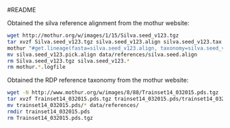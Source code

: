 #README

Obtained the silva reference alignment from the mothur website:
```bash
wget http://mothur.org/w/images/1/15/Silva.seed_v123.tgz
tar xvzf Silva.seed_v123.tgz silva.seed_v123.align silva.seed_v123.tax
mothur "#get.lineage(fasta=silva.seed_v123.align, taxonomy=silva.seed_v123.tax, taxon=Bacteria);degap.seqs(fasta=silva.seed_v123.pick.align, processors=8)"
mv silva.seed_v123.pick.align data/references/silva.seed.align
rm Silva.seed_v123.tgz silva.seed_v123.*
rm mothur.*.logfile
```

Obtained the RDP reference taxonomy from the mothur website:
```bash
wget -N http://www.mothur.org/w/images/8/88/Trainset14_032015.pds.tgz
tar xvzf Trainset14_032015.pds.tgz trainset14_032015.pds/trainset14_032015.pds.*
mv trainset14_032015.pds/* data/references/
rmdir trainset14_032015.pds
rm Trainset14_032015.pds.tgz
```
